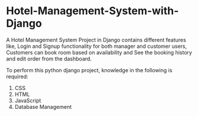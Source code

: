 # Hotel-Management-System-with-Django

A Hotel Management System Project in Django contains different features like, Login and Signup functionality for both manager and customer users, Customers can book room based on availability and See the booking history and edit order from the dashboard.

To perform this python django project, knowledge in the following is required:
1. CSS
2. HTML
3. JavaScript
4. Database Management

